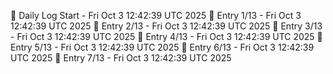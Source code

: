 📅 Daily Log Start - Fri Oct  3 12:42:39 UTC 2025
📌 Entry 1/13 - Fri Oct  3 12:42:39 UTC 2025
📌 Entry 2/13 - Fri Oct  3 12:42:39 UTC 2025
📌 Entry 3/13 - Fri Oct  3 12:42:39 UTC 2025
📌 Entry 4/13 - Fri Oct  3 12:42:39 UTC 2025
📌 Entry 5/13 - Fri Oct  3 12:42:39 UTC 2025
📌 Entry 6/13 - Fri Oct  3 12:42:39 UTC 2025
📌 Entry 7/13 - Fri Oct  3 12:42:39 UTC 2025
